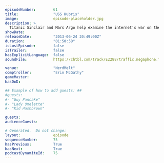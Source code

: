 ```yaml
---
episodeNumber:        61
title:                "USS Hubris"
image:                episode-placeholder.jpg
description: >
  Titanic Sinclair and Mars Argo help examine the internet's war on the self. Comptroller McGathy refs a game of "Spencer or Goldberg" between Mayor Harmon and Kumail.
showDate:             
releaseDate:          "2013-06-24 20:49:00Z"
duration:             "01:50:58"
isLostEpisode:        false
isTrailer:            false
hasExplicitLanguage:  false
soundFile:            https://chtbl.com/track/E2288/traffic.megaphone.fm/STA6792775903.mp3?updated=1560295734

venue:                "NerdMelt"
comptroller:          "Erin McGathy"
gameMaster:           
hasDnD:               

## Example of how to add guests: ##
#guests:
#- "Guy Pancake"
#- "Lady Omelette"
#- "Kid Hashbrown"

guests:
audienceGuests:

# Generated.  Do not change:
layout:               episode
sequenceNumber:       75
hasPrevious:          True
hasNext:              True
podcastDynamiteId:    75
---
```


<!-- The episode description will be rendered here -->
<!-- Add your content below here -->


